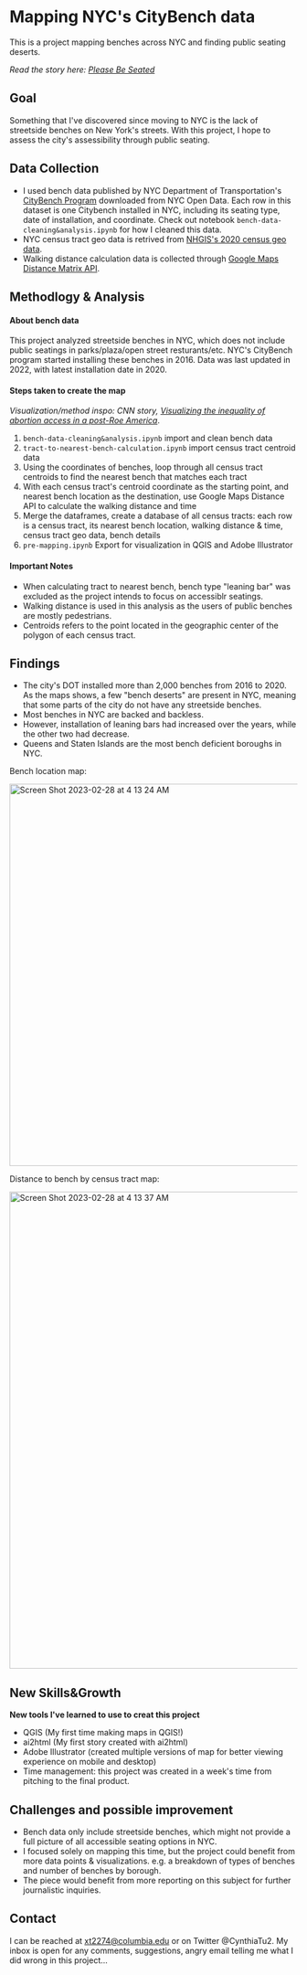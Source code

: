 # Mapping NYC's CityBench data
 This is a project mapping benches across NYC and finding public seating deserts.
 
*Read the story here: [Please Be Seated](https://xinyitu.github.io/benches-accessibility/)*
## Goal
Something that I've discovered since moving to NYC is the lack of streetside benches on New York's streets. With this project, I hope to assess the city's assessibility through public seating.

## Data Collection
- I used bench data published by NYC Department of Transportation's [CityBench Program](https://data.cityofnewyork.us/Transportation/Seating-Locations/esmy-s8q5) downloaded from NYC Open Data. Each row in this dataset is one Citybench installed in NYC, including its seating type, date of installation, and coordinate. Check out notebook `bench-data-cleaning&analysis.ipynb` for how I cleaned this data.
- NYC census tract geo data is retrived from [NHGIS's 2020 census geo data](https://www.nhgis.org/). 
- Walking distance calculation data is collected through [Google Maps Distance Matrix API](https://developers.google.com/maps/documentation/distance-matrix/overview).

## Methodlogy & Analysis
#### About bench data
This project analyzed streetside benches in NYC, which does not include public seatings in parks/plaza/open street resturants/etc. NYC's CityBench program started installing these benches in 2016. Data was last updated in 2022, with latest installation date in 2020.

#### Steps taken to create the map
*Visualization/method inspo: CNN story, [Visualizing the inequality of abortion access in a post-Roe America](https://www.cnn.com/interactive/2022/us/abortion-laws-access-by-state/index.html)*.

1. `bench-data-cleaning&analysis.ipynb` import and clean bench data
2. `tract-to-nearest-bench-calculation.ipynb` import census tract centroid data
3. Using the coordinates of benches, loop through all census tract centroids to find the nearest bench that matches each tract
4. With each census tract's centroid coordinate as the starting point, and nearest bench location as the destination, use Google Maps Distance API to calculate the walking distance and time
5. Merge the dataframes, create a database of all census tracts: each row is a census tract, its nearest bench location, walking distance & time, census tract geo data, bench details
6. `pre-mapping.ipynb` Export for visualization in QGIS and Adobe Illustrator


#### Important Notes
- When calculating tract to nearest bench, bench type "leaning bar" was excluded as the project intends to focus on accessiblr seatings.
- Walking distance is used in this analysis as the users of public benches are mostly pedestrians. 
- Centroids refers to the point located in the geographic center of the polygon of each census tract.


## Findings
- The city's DOT installed more than 2,000 benches from 2016 to 2020. As the maps shows, a few "bench deserts" are present in NYC, meaning that some parts of the city do not have any streetside benches.
- Most benches in NYC are backed and backless.
- However, installation of leaning bars had increased over the years, while the other two had decrease.
- Queens and Staten Islands are the most bench deficient boroughs in NYC.

Bench location map:

<img width="669" alt="Screen Shot 2023-02-28 at 4 13 24 AM" src="https://user-images.githubusercontent.com/116761432/221807164-1551269d-2637-43db-bc0a-3a6da6f655f8.png">


Distance to bench by census tract map:

<img width="835" alt="Screen Shot 2023-02-28 at 4 13 37 AM" src="https://user-images.githubusercontent.com/116761432/221807067-a1b69111-615a-428d-bd9f-741c031dec63.png">

## New Skills&Growth
**New tools I've learned to use to creat this project**

- QGIS (My first time making maps in QGIS!)
- ai2html (My first story created with ai2html)
- Adobe Illustrator (created multiple versions of map for better viewing experience on mobile and desktop)
- Time management: this project was created in a week's time from pitching to the final product.

## Challenges and possible improvement
- Bench data only include streetside benches, which might not provide a full picture of all accessible seating options in NYC.
- I focused solely on mapping this time, but the project could benefit from more data points & visualizations. e.g. a breakdown of types of benches and number of benches by borough.
- The piece would benefit from more reporting on this subject for further journalistic inquiries.

## Contact
I can be reached at xt2274@columbia.edu or on Twitter @CynthiaTu2. My inbox is open for any comments, suggestions, angry email telling me what I did wrong in this project... 

